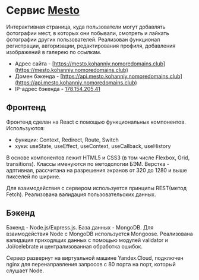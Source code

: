 # Сервис [Mesto](https://mesto.kohanniy.nomoredomains.club)

Интерактивная страница, куда пользователи могут добавлять фотографии мест, в которых они побывали, смотреть и лайкать фотографии других пользователей. Реализован функционал регистрации, авторизации, редактирования профиля, добавления изображений в галерею по ссылкам.

* Адрес сайта - [https://mesto.kohanniy.nomoredomains.club](https://mesto.kohanniy.nomoredomains.club)
* Домен бэкенда - [https://api.mesto.kohanniy.nomoredomains.club](https://api.mesto.kohanniy.nomoredomains.club)
* IP-адрес бэкенда - [178.154.205.41](178.154.205.41)

## Фронтенд

Фронтенд сделан на React с помощью функциональных компонентов. Используются:
* функции: Context, Redirect, Route, Switch
* хуки: useState, useEffect, useContext, useCallback, useHistory

В основе компонентов лежит HTML5 и CSS3 (в том числе Flexbox, Grid, transitions). Классы именуются по методологии БЭМ. Верстка - адптивная, рассчитана на разрешения экранов от 320 до 1280 и выше пикселей по ширине.

Для взаимодействия с сервером используется принципы REST(метод Fetch). Реализована валидация пользовательских данных.

## Бэкенд

Бэкенд - Node.js/Express.js. База данных - MongoDB. Для взаимодействия Node с MongoDB используется Mongoose. Реализована валидация приходящих данных с помощью модулей validator и Joi/celebrate и централизованная обработка ошибок.

Сервер развернут на виртуальной машине Yandex.Cloud, подключен nginx для перенаправления запросов с 80 порта на порт, который слушает Node.
